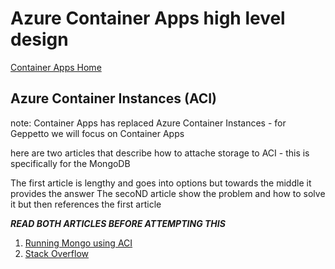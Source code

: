 # Azure Container Apps high level design

[Container Apps Home](https://azure.microsoft.com/en-us/services/container-apps/)


## Azure Container Instances (ACI)

note: Container Apps has replaced Azure Container Instances - for Geppetto we will focus on Container Apps


here are two articles that describe how to attache storage to ACI - this is specifically for the MongoDB

The first article is lengthy and goes into options but towards the middle it provides the answer
The secoND article show the problem and how to solve it but then references the first article

***READ BOTH ARTICLES BEFORE ATTEMPTING THIS***

1. [Running Mongo using ACI](https://jussiroine.com/2019/02/an-adventure-in-containers-and-command-line-tools-running-mongodb-in-azure/)
2. [Stack Overflow](https://stackoverflow.com/questions/59783143/unable-to-mount-azure-file-shares-as-mongodb-volume-in-azure-container-instances)